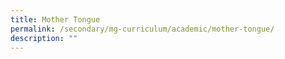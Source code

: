 ```yaml
---
title: Mother Tongue
permalink: /secondary/mg-curriculum/academic/mother-tongue/
description: ""
---
```

